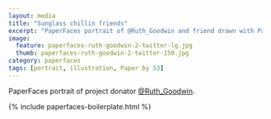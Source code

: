 ```yaml
---
layout: media
title: "Sunglass chillin friends"
excerpt: "PaperFaces portrait of @Ruth_Goodwin and friend drawn with Paper by 53 on an iPad."
image: 
  feature: paperfaces-ruth-goodwin-2-twitter-lg.jpg
  thumb: paperfaces-ruth-goodwin-2-twitter-150.jpg
category: paperfaces
tags: [portrait, illustration, Paper by 53]
---
```


PaperFaces portrait of project donator [@Ruth_Goodwin](http://twitter.com/Ruth_Goodwin).

{% include paperfaces-boilerplate.html %}
